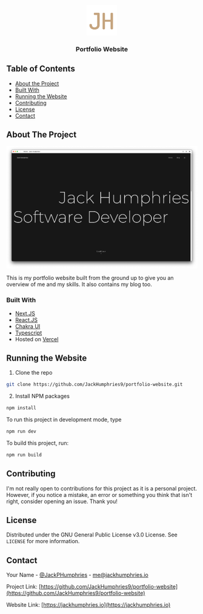 <!-- PROJECT LOGO -->
<br />
<p align="center">
  <a href="https://jackhumphries.io">
    <img src="/public/favicons/android-chrome-512x512.png" alt="Logo" width="80" height="80">
  </a>

  <h3 align="center">Portfolio Website</h3>

</p>

<!-- TABLE OF CONTENTS -->

## Table of Contents

-   [About the Project](#about-the-project)
-   [Built With](#built-with)
-   [Running the Website](#running-the-website)
-   [Contributing](#contributing)
-   [License](#license)
-   [Contact](#contact)

<!-- ABOUT THE PROJECT -->

## About The Project

[![Site Screenshot](/screenshot.png)](https://jackhumphries.io)

This is my portfolio website built from the ground up to give you an overview of me and my skills. It also contains my blog too.

### Built With

-   [Next.JS](https://nextjs.org/)
-   [React.JS](https://reactjs.org)
-   [Chakra UI](https://chakra-ui.com/)
-   [Typescript](https://www.typescriptlang.org/)
-   Hosted on [Vercel](https://vercel.com)

<!-- GETTING STARTED -->

## Running the Website

1. Clone the repo

```sh
git clone https://github.com/JackHumphries9/portfolio-website.git
```

2. Install NPM packages

```sh
npm install
```

To run this project in development mode, type

```sh
npm run dev
```

To build this project, run:

```sh
npm run build
```

<!-- CONTRIBUTING -->

## Contributing

I'm not really open to contributions for this project as it is a personal project. However, if you notice a mistake, an error or something you think that isn't right, consider opening an issue. Thank you!

<!-- LICENSE -->

## License

Distributed under the GNU General Public License v3.0 License. See `LICENSE` for more information.

<!-- CONTACT -->

## Contact

Your Name - [@JackPHumphries](https://twitter.com/JackPHumphries) - me@jackhumphries.io

Project Link: [https://github.com/JackHumphries9/portfolio-website](https://github.com/JackHumphries9/portfolio-website)

Website Link: [https://jackhumphries.io](https://jackhumphries.io)
